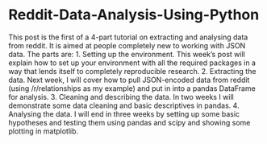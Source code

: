 # Reddit-Data-Analysis-Using-Python
This post is the first of a 4-part tutorial on extracting and analysing data from reddit. It is aimed at people completely new to working with JSON data. The parts are: 1. Setting up the environment. This week’s post will explain how to set up your environment with all the required packages in a way that lends itself to completely reproducible research. 2. Extracting the data. Next week, I will cover how to pull JSON-encoded data from reddit (using /r/relationships as my example) and put in into a pandas DataFrame for analysis. 3. Cleaning and describing the data. In two weeks I will demonstrate some data cleaning and basic descriptives in pandas. 4. Analysing the data. I will end in three weeks by setting up some basic hypotheses and testing them using pandas and scipy and showing some plotting in matplotlib.
